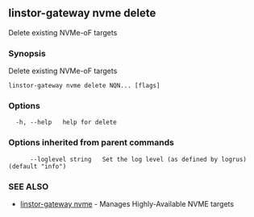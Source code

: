 ## linstor-gateway nvme delete

Delete existing NVMe-oF targets

### Synopsis

Delete existing NVMe-oF targets

```
linstor-gateway nvme delete NQN... [flags]
```

### Options

```
  -h, --help   help for delete
```

### Options inherited from parent commands

```
      --loglevel string   Set the log level (as defined by logrus) (default "info")
```

### SEE ALSO

* [linstor-gateway nvme](linstor-gateway_nvme.md)	 - Manages Highly-Available NVME targets

